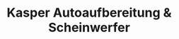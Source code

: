 ---
title: "Kasper Autoaufbereitung & Scheinwerfer"
url: /wetzlar/kasper-autoaufbereitung-und-scheinwerfer/
shop: Autowerkstatt
---